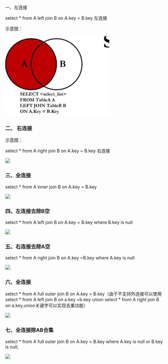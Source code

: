 一、左连接

select * from A left join B on A.key = B.key 左连接

示意图：

![](https://github.com/heartccace/mysql/blob/master/images/左连接.jpg)

### 二、 右连接 

示意图：

select * from A right join B on A.key = B.key 右连接

![](https://github.com/heartccace/mysql/tree/master/images/右连接.jpg)

### 三、全连接

select * from A inner join B on A.key = B.key

![](https://github.com/heartccace/mysql/tree/master/images/内连接.jpg)

### 四、左连接去除B空

select * from A left join B on A.key = B.key where B.key is null

![](https://github.com/heartccace/mysql/tree/master/images/左连接去除B空.jpg)

### 五、右连接去除A空

select * from A right join B on A.key =B.key where A.key is null

![](https://github.com/heartccace/mysql/tree/master/images/右连接去除A空.jpg)

### 六、全连接

select * from A full outer join B on A.key = B.key（由于不支持外连接可以使用 select * from A left join B on a.key =b.key union select * from A right join B on a.key,union关键字可以实现去重功能）

![](https://github.com/heartccace/mysql/tree/master/images/全连接.jpg)

### 七、全连接除AB合集

select * from A full outer join B on A.key = B.key where A.key is null  or B.key is null;

![](https://github.com/heartccace/mysql/tree/master/images/全连接去除AB合.jpg)